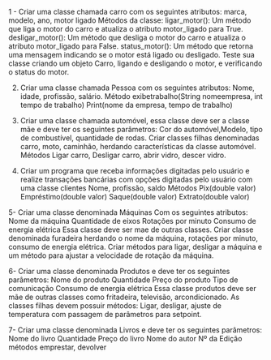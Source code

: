 1 - Criar uma classe chamada carro com os seguintes atributos: marca, modelo, ano,
motor ligado
Métodos da classe:
ligar_motor(): Um método que liga o motor do carro e atualiza o atributo motor_ligado
para True.
desligar_motor(): Um método que desliga o motor do carro e atualiza o atributo
motor_ligado para False.
status_motor(): Um método que retorna uma mensagem indicando se o motor está
ligado ou desligado. Teste sua classe criando um objeto Carro, ligando e desligando o
motor, e verificando o status do motor.

2) Criar uma classe chamada Pessoa com os seguintes atributos:
Nome, idade, profissão, salário.
Método exibetrabalho(String nomeempresa, int tempo de trabalho)
Print(nome da empresa, tempo de trabalho)

4) Criar uma classe chamada automóvel, essa classe deve ser a classe mãe e deve ter os
seguintes parâmetros:
Cor do automóvel,Modelo, tipo de combustível, quantidade de rodas.
Criar classes filhas denominadas carro, moto, caminhão, herdando características da
classe automóvel.
Métodos
Ligar carro, Desligar carro, abrir vidro, descer vidro.

6) Criar um programa que receba informações digitadas pelo usuário e realize transações bancárias
com opções digitadas pelo usuário com uma classe clientes
Nome, profissão, saldo
Métodos Pix(double valor) Empréstimo(double valor) Saque(double valor) Extrato(double valor)

5- Criar uma classe denominada Máquinas
Com os seguintes atributos:
Nome da máquina
Quantidade de eixos
Rotações por minuto
Consumo de energia elétrica
Essa classe deve ser mae de outras classes.
Criar classe denominada furadeira herdando o nome da máquina, rotações por minuto,
consumo de energia elétrica.
Criar métodos para ligar, desligar a máquina e um método para ajustar a velocidade de
rotação da máquina.

6- Criar uma classe denominada Produtos e deve ter os seguintes parâmetros:
Nome do produto
Quantidade
Preço do produto
Tipo de comunicação
Consumo de energia elétrica
Essa classe produtos deve ser mãe de outras classes como fritadeira, televisão, arcondicionado.
As classes filhas devem possuir métodos:
Ligar, desligar, ajuste de temperatura com passagem de parâmetros para setpoint.

7- Criar uma classe denominada Livros e deve ter os seguintes parâmetros:
Nome do livro
Quantidade
Preço do livro
Nome do autor
Nº da Edição
métodos emprestar, devolver
